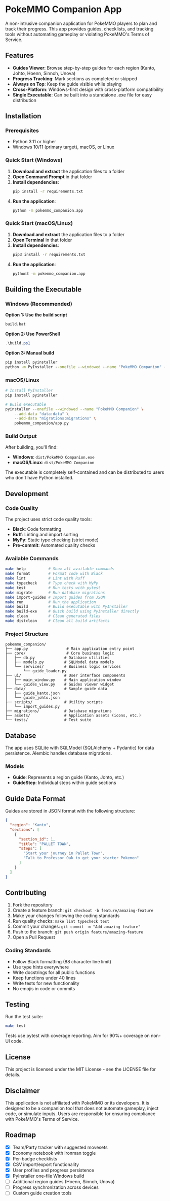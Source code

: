 # PokeMMO Companion App

A non-intrusive companion application for PokeMMO players to plan and track their progress. This app provides guides, checklists, and tracking tools without automating gameplay or violating PokeMMO's Terms of Service.

## Features

- **Guides Viewer**: Browse step-by-step guides for each region (Kanto, Johto, Hoenn, Sinnoh, Unova)
- **Progress Tracking**: Mark sections as completed or skipped
- **Always on Top**: Keep the guide visible while playing
- **Cross-Platform**: Windows-first design with cross-platform compatibility
- **Single Executable**: Can be built into a standalone .exe file for easy distribution

## Installation

### Prerequisites

- Python 3.11 or higher
- Windows 10/11 (primary target), macOS, or Linux

### Quick Start (Windows)

1. **Download and extract** the application files to a folder
2. **Open Command Prompt** in that folder
3. **Install dependencies**:
   ```cmd
   pip install -r requirements.txt
   ```
4. **Run the application**:
   ```cmd
   python -m pokemmo_companion.app
   ```

### Quick Start (macOS/Linux)

1. **Download and extract** the application files to a folder
2. **Open Terminal** in that folder
3. **Install dependencies**:
   ```bash
   pip3 install -r requirements.txt
   ```
4. **Run the application**:
   ```bash
   python3 -m pokemmo_companion.app
   ```

## Building the Executable

### Windows (Recommended)

**Option 1: Use the build script**
```cmd
build.bat
```

**Option 2: Use PowerShell**
```powershell
.\build.ps1
```

**Option 3: Manual build**
```cmd
pip install pyinstaller
python -m PyInstaller --onefile --windowed --name "PokeMMO Companion" --add-data "data;data" --add-data "migrations;migrations" pokemmo_companion/app.py
```

### macOS/Linux

```bash
# Install PyInstaller
pip install pyinstaller

# Build executable
pyinstaller --onefile --windowed --name "PokeMMO Companion" \
    --add-data "data:data" \
    --add-data "migrations:migrations" \
    pokemmo_companion/app.py
```

### Build Output

After building, you'll find:
- **Windows**: `dist/PokeMMO Companion.exe`
- **macOS/Linux**: `dist/PokeMMO Companion`

The executable is completely self-contained and can be distributed to users who don't have Python installed.

## Development

### Code Quality

The project uses strict code quality tools:

- **Black**: Code formatting
- **Ruff**: Linting and import sorting
- **MyPy**: Static type checking (strict mode)
- **Pre-commit**: Automated quality checks

### Available Commands

```bash
make help          # Show all available commands
make format        # Format code with Black
make lint          # Lint with Ruff
make typecheck     # Type check with MyPy
make test          # Run tests with pytest
make migrate       # Run database migrations
make import-guides # Import guides from JSON
make run           # Run the application
make build         # Build executable with PyInstaller
make build-exe     # Quick build using PyInstaller directly
make clean         # Clean generated files
make distclean     # Clean all build artifacts
```

### Project Structure

```
pokemmo_companion/
├── app.py                 # Main application entry point
├── core/                  # Core business logic
│   ├── db.py             # Database utilities
│   ├── models.py         # SQLModel data models
│   └── services/         # Business logic services
│       └── guide_loader.py
├── ui/                   # User interface components
│   ├── main_window.py    # Main application window
│   └── guides_view.py    # Guides viewer widget
├── data/                 # Sample guide data
│   ├── guide_kanto.json
│   └── guide_johto.json
├── scripts/              # Utility scripts
│   └── import_guides.py
├── migrations/           # Database migrations
├── assets/               # Application assets (icons, etc.)
└── tests/                # Test suite
```

## Database

The app uses SQLite with SQLModel (SQLAlchemy + Pydantic) for data persistence. Alembic handles database migrations.

### Models

- **Guide**: Represents a region guide (Kanto, Johto, etc.)
- **GuideStep**: Individual steps within guide sections

## Guide Data Format

Guides are stored in JSON format with the following structure:

```json
{
  "region": "Kanto",
  "sections": [
    {
      "section_id": 1,
      "title": "PALLET TOWN",
      "steps": [
        "Start your journey in Pallet Town",
        "Talk to Professor Oak to get your starter Pokemon"
      ]
    }
  ]
}
```

## Contributing

1. Fork the repository
2. Create a feature branch: `git checkout -b feature/amazing-feature`
3. Make your changes following the coding standards
4. Run quality checks: `make lint typecheck test`
5. Commit your changes: `git commit -m "Add amazing feature"`
6. Push to the branch: `git push origin feature/amazing-feature`
7. Open a Pull Request

### Coding Standards

- Follow Black formatting (88 character line limit)
- Use type hints everywhere
- Write docstrings for all public functions
- Keep functions under 40 lines
- Write tests for new functionality
- No emojis in code or commits

## Testing

Run the test suite:

```bash
make test
```

Tests use pytest with coverage reporting. Aim for 90%+ coverage on non-UI code.

## License

This project is licensed under the MIT License - see the LICENSE file for details.

## Disclaimer

This application is not affiliated with PokeMMO or its developers. It is designed to be a companion tool that does not automate gameplay, inject code, or simulate inputs. Users are responsible for ensuring compliance with PokeMMO's Terms of Service.

## Roadmap

- [x] Team/Party tracker with suggested movesets
- [x] Economy notebook with ironman toggle
- [x] Per-badge checklists
- [x] CSV import/export functionality
- [x] User profiles and progress persistence
- [x] PyInstaller one-file Windows build
- [ ] Additional region guides (Hoenn, Sinnoh, Unova)
- [ ] Progress synchronization across devices
- [ ] Custom guide creation tools
